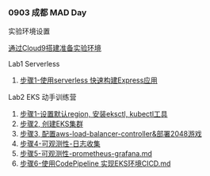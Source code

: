 ### 
### 0903 成都 MAD Day



实验环境设置

[通过Cloud9搭建准备实验环境](https://github.com/aws-samples/eks-workshop-greater-china/blob/master/global/2021_GCR_MAD_Day/%E9%80%9A%E8%BF%87AWS%20Cloud9%E6%90%AD%E5%BB%BA%E5%AE%9E%E9%AA%8C%E7%8E%AF%E5%A2%83.md)



Lab1  Serverless

1. [步骤1-使用serverless 快速构建Express应用](https://github.com/aws-samples/eks-workshop-greater-china/blob/master/global/2021_GCR_MAD_Day/lab1-serverless/%E6%AD%A5%E9%AA%A41-%E4%BD%BF%E7%94%A8serverless%20%E5%BF%AB%E9%80%9F%E6%9E%84%E5%BB%BAExpress%E5%BA%94%E7%94%A8.md)

   

Lab2 EKS 动手训练营

1.  [步骤1-设置默认region, 安装eksctl, kubectl工具](https://github.com/aws-samples/eks-workshop-greater-china/blob/master/global/2021_GCR_MAD_Day/lab2-eks/%E6%AD%A5%E9%AA%A41-%E8%AE%BE%E7%BD%AE%E9%BB%98%E8%AE%A4region%2C%20%E5%AE%89%E8%A3%85eksctl%2C%20kubectl%E5%B7%A5%E5%85%B7.md)
3.  [步骤2,  创建EKS集群](https://github.com/aws-samples/eks-workshop-greater-china/blob/master/global/2021_GCR_MAD_Day/lab2-eks/%E6%AD%A5%E9%AA%A42-%E5%88%9B%E5%BB%BAEKS%E9%9B%86%E7%BE%A4.md)
4.  [步骤3, 配置aws-load-balancer-controller&部署2048游戏]()
5.  [步骤4-可观测性-日志收集](https://github.com/aws-samples/eks-workshop-greater-china/blob/master/global/2021_GCR_MAD_Day/lab2-eks/%E6%AD%A5%E9%AA%A44-%E5%8F%AF%E8%A7%82%E6%B5%8B%E6%80%A7-%E6%97%A5%E5%BF%97%E6%94%B6%E9%9B%86.md)
6.  [步骤5-可观测性-prometheus-grafana.md](https://github.com/aws-samples/eks-workshop-greater-china/blob/master/global/2021_GCR_MAD_Day/lab2-eks/%E6%AD%A5%E9%AA%A45-%E5%8F%AF%E8%A7%82%E6%B5%8B%E6%80%A7-prometheus-grafana.md)
7.  [步骤6-使用CodePipeline 实现EKS环境CICD.md](https://github.com/aws-samples/eks-workshop-greater-china/blob/master/global/2021_GCR_MAD_Day/lab2-eks/%E6%AD%A5%E9%AA%A46-%E4%BD%BF%E7%94%A8CodePipeline%20%E5%AE%9E%E7%8E%B0EKS%E7%8E%AF%E5%A2%83CICD.md)

